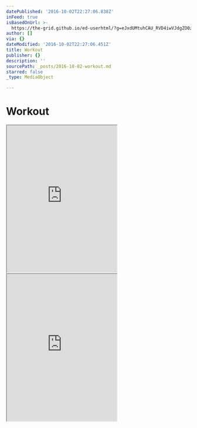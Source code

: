 ```yaml
---
datePublished: '2016-10-02T22:27:06.838Z'
inFeed: true
isBasedOnUrl: >-
  https://the-grid.github.io/ed-userhtml/?g=eJxdUMtuhCAU_RVD4iwVJdgZO0zTpDHddNXuG8WrkDJAAIf692V0Vk3u4tzzWpyznFx_hcw7zpAIwfq2LGOMxdRzGIz5Kbi5llYts9S-vMkRTGGFfREOJrb5c_Ka1126_6lEfYD279CrINKzhf0dDAVtTlVDalzjJhEVrig91vjYnMiJ1vjpXki6sFrIyRs5eGHid4DfwPAhyjEIRhuMsh2iDQuQswgMkYqizIdVAUODcSO4VhsNz-YGblImtkKOI-jk4c4oJfXMkDYo21bYAwylvl4l85frtbe9A81XhoJb4CF0i1Kf3AHoB305l_uQlz-hB3B2
author: []
via: {}
dateModified: '2016-10-02T22:27:06.451Z'
title: Workout
publisher: {}
description: ''
sourcePath: _posts/2016-10-02-workout.md
starred: false
_type: MediaObject

---
```

# Workout

<iframe src="https://the-grid.github.io/ed-userhtml/?g=eJxdUMtuhCAU_RVD4iwVJdgZO0zTpDHddNXuG8WrkDJAAIf692V0Vk3u4tzzWpyznFx_hcw7zpAIwfq2LGOMxdRzGIz5Kbi5llYts9S-vMkRTGGFfREOJrb5c_Ka1126_6lEfYD279CrINKzhf0dDAVtTlVDalzjJhEVrig91vjYnMiJ1vjpXki6sFrIyRs5eGHid4DfwPAhyjEIRhuMsh2iDQuQswgMkYqizIdVAUODcSO4VhsNz-YGblImtkKOI-jk4c4oJfXMkDYo21bYAwylvl4l85frtbe9A81XhoJb4CF0i1Kf3AHoB305l_uQlz-hB3B2" height="400" style=""></iframe>

<iframe src="https://the-grid.github.io/ed-userhtml/?g=eJxdUMtuhCAU_RVD4iwVJdgZO0zTpDHddNXuG8WrkDJAAIf692V0Vk3u4tzzWpyznFx_hcw7zpAIwfq2LGOMxdRzGIz5Kbi5llYts9S-vMkRTGGFfREOJrb5c_Ka1126_6lEfYD279CrINKzhf0dDAVtTlVDalzjJhEVrig91vjYnMiJ1vjpXki6sFrIyRs5eGHid4DfwPAhyjEIRhuMsh2iDQuQswgMkYqizIdVAUODcSO4VhsNz-YGblImtkKOI-jk4c4oJfXMkDYo21bYAwylvl4l85frtbe9A81XhoJb4CF0i1Kf3AHoB305l_uQlz-hB3B2" height="400" style=""></iframe>